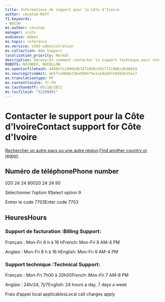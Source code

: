 ```yaml
---
title: Informations de support pour la Côte d’Ivoire
author: cmcatee-MSFT
f1.keywords:
- NOCSH
ms.author: cmcatee
manager: scotv
audience: Admin
ms.topic: reference
ms.service: o365-administration
ms.collection: Adm_Support
localization_priority: Normal
description: Découvrez comment contacter le support technique pour votre pays ou région.
ROBOTS: NOINDEX, NOFOLLOW
ms.openlocfilehash: 44681fc2496bd67d71056c692772c906cdbd6859
ms.sourcegitcommit: de5fce90de22ba588e75e1a1d2e87e03b9e25ec7
ms.translationtype: MT
ms.contentlocale: fr-FR
ms.lasthandoff: 05/10/2021
ms.locfileid: "52299891"
---
```

# <a name="contact-support-for-cte-divoire"></a><span data-ttu-id="f31ee-103">Contacter le support pour la Côte d’Ivoire</span><span class="sxs-lookup"><span data-stu-id="f31ee-103">Contact support for Côte d'Ivoire</span></span>

<span data-ttu-id="f31ee-104">[Rechercher un autre pays ou une autre région](../../business-video/get-help-support.md).</span><span class="sxs-lookup"><span data-stu-id="f31ee-104">[Find another country or region](../../business-video/get-help-support.md).</span></span>

## <a name="phone-number"></a><span data-ttu-id="f31ee-105">Numéro de téléphone</span><span class="sxs-lookup"><span data-stu-id="f31ee-105">Phone number</span></span>
<span data-ttu-id="f31ee-106">020 24 24 90</span><span class="sxs-lookup"><span data-stu-id="f31ee-106">020 24 24 90</span></span>

<span data-ttu-id="f31ee-107">Sélectionner l’option 9</span><span class="sxs-lookup"><span data-stu-id="f31ee-107">Select option 9</span></span>

<span data-ttu-id="f31ee-108">Entrer le code 7703</span><span class="sxs-lookup"><span data-stu-id="f31ee-108">Enter code 7703</span></span>

## <a name="hours"></a><span data-ttu-id="f31ee-109">Heures</span><span class="sxs-lookup"><span data-stu-id="f31ee-109">Hours</span></span>
### <a name="billing-support"></a><span data-ttu-id="f31ee-110">Support de facturation :</span><span class="sxs-lookup"><span data-stu-id="f31ee-110">Billing Support:</span></span>

<span data-ttu-id="f31ee-111">Français : Mon-Fri 8 h à 16 h</span><span class="sxs-lookup"><span data-stu-id="f31ee-111">French: Mon-Fri 8 AM-4 PM</span></span>

<span data-ttu-id="f31ee-112">Anglais : Mon-Fri 8 h à 16 h</span><span class="sxs-lookup"><span data-stu-id="f31ee-112">English: Mon-Fri 8 AM-4 PM</span></span>

### <a name="technical-support"></a><span data-ttu-id="f31ee-113">Support technique :</span><span class="sxs-lookup"><span data-stu-id="f31ee-113">Technical Support:</span></span>

<span data-ttu-id="f31ee-114">Français : Mon-Fri 7h00 à 20h00</span><span class="sxs-lookup"><span data-stu-id="f31ee-114">French: Mon-Fri 7 AM-8 PM</span></span>

<span data-ttu-id="f31ee-115">Anglais : 24h/24, 7j/7</span><span class="sxs-lookup"><span data-stu-id="f31ee-115">English: 24 hours a day, 7 days a week</span></span>

<span data-ttu-id="f31ee-116">Frais d’appel local applicables</span><span class="sxs-lookup"><span data-stu-id="f31ee-116">Local call charges apply</span></span>
